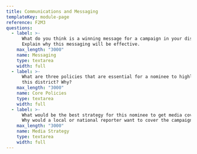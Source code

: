 ```yaml
---
title: Communications and Messaging
templateKey: module-page
reference: F2M3
questions:
  - label: >-
      What do you think is a winning message for a campaign in your district?
      Explain why this messaging will be effective.
    max_length: "3000"
    name: Messaging
    type: textarea
    width: full
  - label: >-
      What are three policies that are essential for a nominee to highlight in
      this district? Why?
    max_length: "3000"
    name: Core Policies
    type: textarea
    width: full
  - label: >-
      What would be the best strategy for this nominee to get media coverage?
      Why would a local or national reporter want to cover the campaign?
    max_length: "3000"
    name: Media Strategy
    type: textarea
    width: full
---
```

